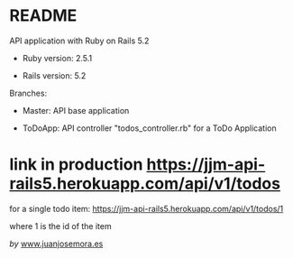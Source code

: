 # README

API application with Ruby on Rails 5.2

* Ruby version: 2.5.1

* Rails version: 5.2


Branches:

* Master: API base application

* ToDoApp: API controller "todos_controller.rb" for a ToDo Application


# link in production https://jjm-api-rails5.herokuapp.com/api/v1/todos

for a single todo item:
https://jjm-api-rails5.herokuapp.com/api/v1/todos/1

  where 1 is the id of the item


_by_ www.juanjosemora.es
